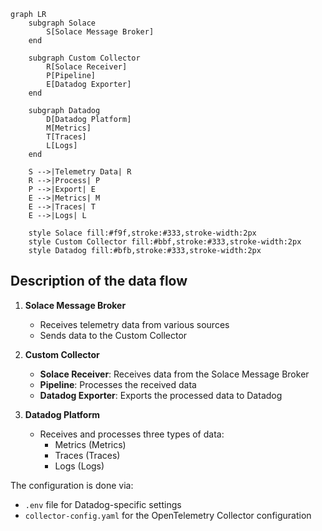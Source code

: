 ```mermaid
graph LR
    subgraph Solace
        S[Solace Message Broker]
    end

    subgraph Custom Collector
        R[Solace Receiver]
        P[Pipeline]
        E[Datadog Exporter]
    end

    subgraph Datadog
        D[Datadog Platform]
        M[Metrics]
        T[Traces]
        L[Logs]
    end

    S -->|Telemetry Data| R
    R -->|Process| P
    P -->|Export| E
    E -->|Metrics| M
    E -->|Traces| T
    E -->|Logs| L

    style Solace fill:#f9f,stroke:#333,stroke-width:2px
    style Custom Collector fill:#bbf,stroke:#333,stroke-width:2px
    style Datadog fill:#bfb,stroke:#333,stroke-width:2px
```

## Description of the data flow

1. **Solace Message Broker**
   - Receives telemetry data from various sources
   - Sends data to the Custom Collector

2. **Custom Collector**
   - **Solace Receiver**: Receives data from the Solace Message Broker
   - **Pipeline**: Processes the received data
   - **Datadog Exporter**: Exports the processed data to Datadog

3. **Datadog Platform**
   - Receives and processes three types of data:
     - Metrics (Metrics)
     - Traces (Traces)
     - Logs (Logs)

The configuration is done via:
- `.env` file for Datadog-specific settings
- `collector-config.yaml` for the OpenTelemetry Collector configuration 